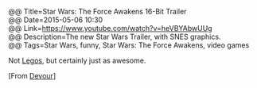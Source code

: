 @@ Title=Star Wars: The Force Awakens 16-Bit Trailer  
@@ Date=2015-05-06 10:30  
@@ Link=https://www.youtube.com/watch?v=heVBYAbwUUg  
@@ Description=The new Star Wars Trailer, with SNES graphics.  
@@ Tags=Star Wars, funny, Star Wars: The Force Awakens, video games 

Not [Legos][theoveranalyzed], but certainly just as awesome.

[From [Devour][devour]]

[devour]: http://devour.com/video/16-bit-star-wars-the-force-awakens-trailer/
[theoveranalyzed]: http://www.theoveranalyzed.net/2015/4/18/lego-star-wars-the-force-awakens-trailer-2